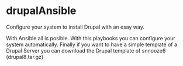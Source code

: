 # drupalAnsible
Configure your system to install Drupal with an esay way.

With Ansible all is posible. With this playbooks you can configure your system automatically.
Finally if you want to have a simple template of a Drupal Server you can download the Drupal template of snnooze6 (drupal8.tar.gz)
